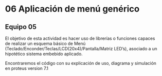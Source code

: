 # 06 Aplicación de menú genérico
## Equipo 05

El objetivo de esta actividad es hacer uso de librerías o funciones capaces de realizar un esquema básico de Menú (Teclado/Enconder/Teclas/LCD(20x4)/Pantalla/Matriz LED’s), asociado a un hipotético sistema embebido aplicado.

Encontraremos el código con su explicación de uso, diagrama y simulación en proteus version 7.1
